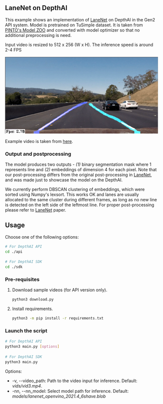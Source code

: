 ##  LaneNet on DepthAI

This example shows an implementation of [LaneNet](https://arxiv.org/pdf/1802.05591.pdf) on DepthAI in the Gen2 API system.  Model is pretrained on TuSimple dataset. It is taken from [PINTO's Model ZOO](https://github.com/PINTO0309/PINTO_model_zoo/tree/main/141_lanenet-lane-detection) and converted with model optimizer so that no additional preprocessing is need.

Input video is resized to 512 x 256 (W x H). The inference speed is around 2-4 FPS

![Image example](assets/example.gif)

Example video is taken from [here](https://github.com/udacity/CarND-LaneLines-P1).

### Output and postprocessing

The model produces two outputs - *(1)* binary segmentation mask where 1 represents line and *(2)* embeddings of dimension 4 for each pixel. Note that our post-processing differs from the original post-processing in [LaneNet](https://arxiv.org/pdf/1802.05591.pdf), and was made just to showcase the model on the DepthAI. 

We currently perform DBSCAN clustering of embeddings, which were sorted using Numpy's lexsort. This works OK and lanes are usually allocated to the same cluster during different frames, as long as no new line is detected on the left side of the leftmost line. For proper post-processing please refer to [LaneNet](https://arxiv.org/pdf/1802.05591.pdf) paper.

## Usage

Choose one of the following options:
```bash
# For DepthAI API
cd ./api

# For DepthAI SDK
cd ./sdk
```

### Pre-requisites

1. Download sample videos (for API version only).
   ```bash
   python3 download.py
   ```
2. Install requirements.
   ```bash
   python3 -m pip install -r requirements.txt
   ```

### Launch the script

```bash
# For DepthAI API
python3 main.py [options]

# For DepthAI SDK
python3 main.py
```

Options:

* -v, --video_path: Path to the video input for inference. Default: *vids/vid3.mp4*.
* -nn, --nn_model: Select model path for inference. Default: *models/lanenet_openvino_2021.4_6shave.blob*
